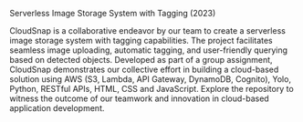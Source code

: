 Serverless Image Storage System with Tagging (2023)

CloudSnap is a collaborative endeavor by our team to create a serverless image storage system with tagging capabilities. The project facilitates seamless image uploading, automatic tagging, and user-friendly querying based on detected objects. Developed as part of a group assignment, CloudSnap demonstrates our collective effort in building a cloud-based solution using AWS (S3, Lambda, API Gateway, DynamoDB, Cognito), Yolo, Python, RESTful APIs, HTML, CSS and JavaScript. Explore the repository to witness the outcome of our teamwork and innovation in cloud-based application development.

